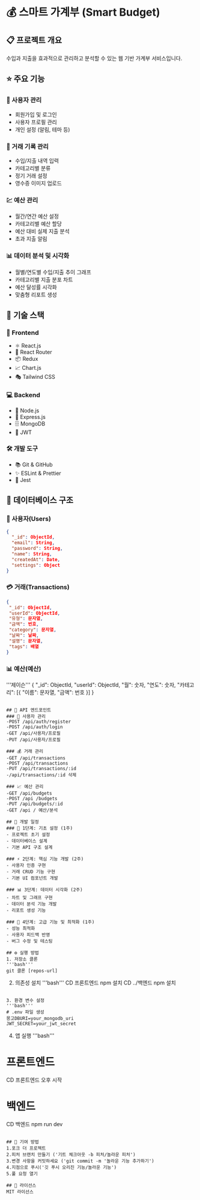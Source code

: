 # 💰 스마트 가계부 (Smart Budget)

## 📋 프로젝트 개요
수입과 지출을 효과적으로 관리하고 분석할 수 있는 웹 기반 가계부 서비스입니다.

## ⭐ 주요 기능
### 👤 사용자 관리
- 회원가입 및 로그인
- 사용자 프로필 관리
- 개인 설정 (알림, 테마 등)

### 📝 거래 기록 관리
- 수입/지출 내역 입력
- 카테고리별 분류
- 정기 거래 설정
- 영수증 이미지 업로드

### 💹 예산 관리
- 월간/연간 예산 설정
- 카테고리별 예산 할당
- 예산 대비 실제 지출 분석
- 초과 지출 알림

### 📊 데이터 분석 및 시각화
- 월별/연도별 수입/지출 추이 그래프
- 카테고리별 지출 분포 차트
- 예산 달성률 시각화
- 맞춤형 리포트 생성

## 🔧 기술 스택
### 🎨 Frontend
- ⚛️ React.js
- 🔄 React Router
- 📦 Redux
- 📈 Chart.js
- 🎭 Tailwind CSS

### 💻 Backend
- 📡 Node.js
- 🚀 Express.js
- 🗄️ MongoDB
- 🔐 JWT

### 🛠️ 개발 도구
- 📚 Git & GitHub
- ✨ ESLint & Prettier
- 🧪 Jest

## 📑 데이터베이스 구조
### 👥 사용자(Users)
```json
{
  "_id": ObjectId,
  "email": String,
  "password": String,
  "name": String,
  "createdAt": Date,
  "settings": Object
}
```

### 💳 거래(Transactions)
```json
{
 "_id": ObjectId,
 "userId": ObjectId,
 "유형": 문자열,
 "금액": 번호,
 "category": 문자열,
 "날짜": 날짜,
 "설명": 문자열,
 "tags": 배열
}
```

### 📊 예산(예산)
'''제이슨'''
{
 "_id": ObjectId,
 "userId": ObjectId,
 "월": 숫자,
 "연도": 숫자,
 "카테고리": [{
 "이름": 문자열,
 "금액": 번호
 }]
}
```

## 🔌 API 엔드포인트
### 🔐 사용자 관리
-POST /api/auth/register
-POST /api/auth/login
-GET /api/사용자/프로필
-PUT /api/사용자/프로필

### 💰 거래 관리
-GET /api/transactions
-POST /api/transactions
-PUT /api/transactions/:id
-/api/transactions/:id 삭제

### 📈 예산 관리
-GET /api/budgets
-POST /api /budgets
-PUT /api/budgets/:id
-GET /api / 예산/분석

## 📅 개발 일정
### 🎯 1단계: 기초 설정 (1주)
- 프로젝트 초기 설정
- 데이터베이스 설계
- 기본 API 구조 설계

### ⚡ 2단계: 핵심 기능 개발 (2주)
- 사용자 인증 구현
- 거래 CRUD 기능 구현
- 기본 UI 컴포넌트 개발

### 📊 3단계: 데이터 시각화 (2주)
- 차트 및 그래프 구현
- 데이터 분석 기능 개발
- 리포트 생성 기능

### 🚀 4단계: 고급 기능 및 최적화 (1주)
- 성능 최적화
- 사용자 피드백 반영
- 버그 수정 및 테스팅

## ⚙️ 실행 방법
1. 저장소 클론
'''bash'''
git 클론 [repos-url]
```

2. 의존성 설치
'''bash'''
CD 프론트엔드
npm 설치
CD ../백엔드
npm 설치
```

3. 환경 변수 설정
'''bash'''
# .env 파일 생성
몽고DBURI=your_mongodb_uri
JWT_SECRET=your_jwt_secret
```

4. 앱 실행
'''bash'''
# 프론트엔드
CD 프론트엔드
오후 시작

# 백엔드
CD 백엔드
npm run dev
```

## 🤝 기여 방법
1.포크 더 프로젝트
2.피처 브랜치 만들기 ('기트 체크아웃 -b 피처/놀라운 피처')
3.변경 사항을 커밋하세요 ('git commit -m '놀라운 기능 추가하기')
4.지점으로 푸시('깃 푸시 오리진 기능/놀라운 기능')
5.풀 요청 열기

## 📜 라이선스
MIT 라이선스
